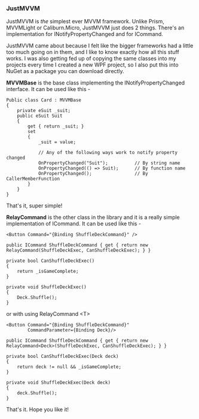 ### JustMVVM

JustMVVM is *the* simplest ever MVVM framework. Unlike Prism, MVVMLight or Caliburn.Micro, JustMVVM just does 2 things. There's an implementation for INotifyPropertyChanged and for ICommand.

JustMVVM came about because I felt like the bigger frameworks had a little too much going on in them, and I like to know exactly how all this stuff works. I was also getting fed up of copying the same classes into my projects every time I created a new WPF project, so I also put this into NuGet as a package you can download directly.

**MVVMBase** is the base class implementing the INotifyPropertyChanged interface. It can be used like this -

	Public class Card : MVVMBase
	{
		private eSuit _suit;
		public eSuit Suit
		{
			get { return _suit; }
			set 
			{
				_suit = value;
				
				// Any of the following ways work to notify property changed
				OnPropertyChanged("Suit");			// By string name
				OnPropertyChanged(() => Suit);		// By function name
				OnPropertyChanged();				// By CallerMemberFunction
			}
		}
	}
	
That's it, super simple!


**RelayCommand** is the other class in the library and it is a really simple implementation of ICommand. It can be used like this -

	<Button Command="{Binding ShuffleDeckCommand}" />

	public ICommand ShuffleDeckCommand { get { return new RelayCommand(ShuffleDeckExec, CanShuffleDeckExec); } }

	private bool CanShuffleDeckExec()
    {
        return _isGameComplete;
    }

    private void ShuffleDeckExec()
    {
        Deck.Shuffle();
    }

or with using RelayCommand &lt;T&gt;

	<Button Command="{Binding ShuffleDeckCommand}"
			CommandParameter={Binding Deck}/>

	public ICommand ShuffleDeckCommand { get { return new RelayCommand<Deck>(ShuffleDeckExec, CanShuffleDeckExec); } }

	private bool CanShuffleDeckExec(Deck deck)
    {
        return deck != null && _isGameComplete;
    }

    private void ShuffleDeckExec(Deck deck)
    {
        deck.Shuffle();
    }
	

That's it. Hope you like it!

